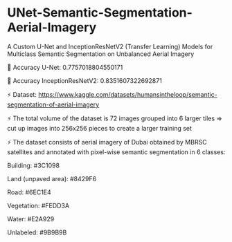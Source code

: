 # UNet-Semantic-Segmentation-Aerial-Imagery
A Custom U-Net and InceptionResNetV2 (Transfer Learning) Models for Multiclass Semantic Segmentation on Unbalanced Aerial Imagery

🔹 Accuracy U-Net: 0.7757018804550171

🔹 Accuracy InceptionResNetV2: 0.8351607322692871

⚡ Dataset: https://www.kaggle.com/datasets/humansintheloop/semantic-segmentation-of-aerial-imagery

⚡ The total volume of the dataset is 72 images grouped into 6 larger tiles => cut up images into 256x256 pieces to create a larger training set

⚡ The dataset consists of aerial imagery of Dubai obtained by MBRSC satellites and annotated with pixel-wise semantic segmentation in 6 classes: 

Building: #3C1098

Land (unpaved area): #8429F6

Road: #6EC1E4

Vegetation: #FEDD3A

Water: #E2A929

Unlabeled: #9B9B9B
